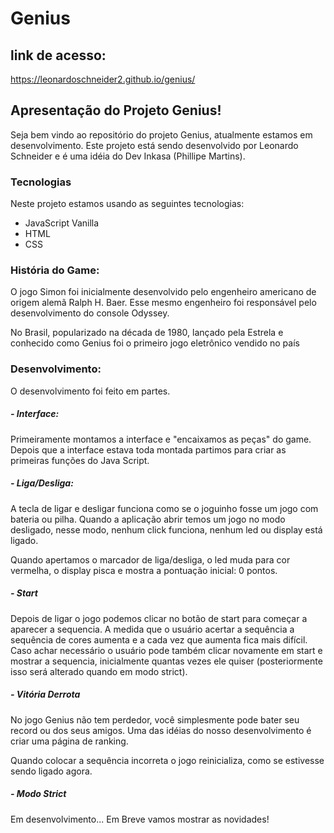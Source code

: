 # Genius

## link de acesso:
https://leonardoschneider2.github.io/genius/

## Apresentação do Projeto Genius!

Seja bem vindo ao repositório do projeto Genius, atualmente estamos em desenvolvimento. Este projeto está sendo desenvolvido por Leonardo Schneider e é uma idéia do Dev Inkasa (Phillipe Martins). 

### Tecnologias
Neste projeto estamos usando as seguintes tecnologias:


- JavaScript Vanilla
- HTML
- CSS

### História do Game:
O jogo Simon foi inicialmente desenvolvido pelo engenheiro americano de origem alemã Ralph H. Baer. Esse mesmo engenheiro foi responsável pelo desenvolvimento do console Odyssey.

No Brasil, popularizado na década de 1980, lançado pela Estrela e conhecido como Genius foi o primeiro jogo eletrônico vendido no país

### Desenvolvimento:
O desenvolvimento foi feito em partes.

##### - Interface:

Primeiramente montamos a interface e "encaixamos as peças" do game. Depois que a interface estava toda montada partimos para criar as primeiras funções do Java Script.

##### - Liga/Desliga: 

A tecla de ligar e desligar funciona como se o joguinho fosse um jogo com bateria ou pilha. Quando a aplicação abrir temos um jogo no modo desligado, nesse modo, nenhum click funciona, nenhum led ou display está ligado.

Quando apertamos o marcador de liga/desliga, o led muda para cor vermelha, o display pisca e mostra a pontuação inicial: 0 pontos.

##### - Start

Depois de ligar o jogo podemos clicar no botão de start para começar a aparecer a sequencia. A medida que o usuário acertar a sequência a sequência de cores aumenta e a cada vez que aumenta fica mais difícil. Caso achar necessário o usuário pode também clicar novamente em start e mostrar a sequencia, inicialmente quantas vezes ele quiser (posteriormente isso será alterado quando em modo strict).

##### - Vitória Derrota
No jogo Genius não tem perdedor, você simplesmente pode bater seu record ou dos seus amigos. Uma das idéias do nosso desenvolvimento é criar uma página de ranking.

Quando colocar a sequência incorreta o jogo reinicializa, como se estivesse sendo ligado agora.

##### - Modo Strict
Em desenvolvimento... Em Breve vamos mostrar as novidades!
